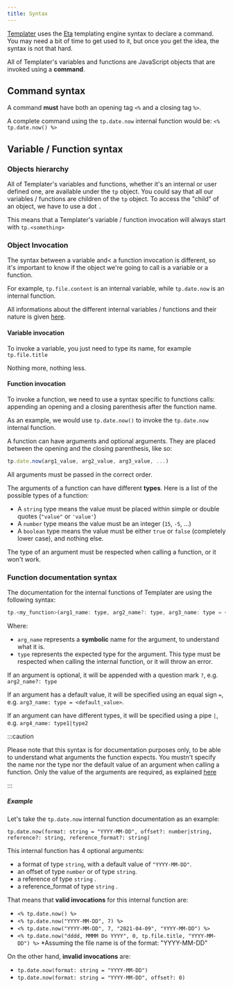 ```yaml
---
title: Syntax
---
```


[Templater](https://github.com/SilentVoid13/Templater) uses the [Eta](https://eta.js.org/) templating engine syntax to declare a command. You may need a bit of time to get used to it, but once you get the idea, the syntax is not that hard.

All of Templater's variables and functions are JavaScript objects that are invoked using a **command**.

## Command syntax

A command **must** have both an opening tag `<%` and a closing tag `%>`. 

A complete command using the `tp.date.now` internal function would be: `<% tp.date.now() %>`

## Variable / Function syntax

### Objects hierarchy

All of Templater's variables and functions, whether it's an internal or user defined one, are available under the `tp` object. You could say that all our variables / functions are children of the `tp` object. To access the "child" of an object, we have to use a dot `. `  

This means that a Templater's variable / function invocation will always start with `tp.<something>`

### Object Invocation

The syntax between a variable and< a function invocation is different, so it's important to know if the object we're going to call is a variable or a function.

For example, `tp.file.content` is an internal variable, while `tp.date.now` is an internal function.

All informations about the different internal variables / functions and their nature is given [here](./internal-variables-functions/overview.md).

#### Variable invocation

To invoke a variable, you just need to type its name, for example `tp.file.title` 

Nothing more, nothing less.

#### Function invocation

To invoke a function, we need to use a syntax specific to functions calls: appending an opening and a closing parenthesis after the function name. 

As an example, we would use `tp.date.now()` to invoke the `tp.date.now` internal function.

A function can have arguments and optional arguments. They are placed between the opening and the closing parenthesis, like so:

```javascript
tp.date.now(arg1_value, arg2_value, arg3_value, ...)
```

All arguments must be passed in the correct order.

The arguments of a function can have different **types**. Here is a list of the possible types of a function:

- A `string` type means the value must be placed within simple or double quotes (`"value"` or `'value'`)
- A `number` type means the value must be an integer (`15`, `-5`, ...)
- A `boolean` type means the value must be either `true` or `false` (completely lower case), and nothing else.

The type of an argument must be respected when calling a function, or it won't work.

### Function documentation syntax

The documentation for the internal functions of Templater are using the following syntax:

```javascript
tp.<my_function>(arg1_name: type, arg2_name?: type, arg3_name: type = <default_value>, arg4_name: type1|type2, ...)
```

Where:

- `arg_name` represents a **symbolic** name for the argument, to understand what it is.
- `type` represents the expected type for the argument. This type must be respected when calling the internal function, or it will throw an error.

If an argument is optional, it will be appended with a question mark `?`, e.g. `arg2_name?: type`

If an argument has a default value, it will be specified using an equal sign `=`, e.g. `arg3_name: type = <default_value>`.

If an argument can have different types, it will be specified using a pipe `|`, e.g. `arg4_name: type1|type2`

:::caution

Please note that this syntax is for documentation purposes only, to be able to understand what arguments the function expects. You mustn't specify the name nor the type nor the default value of an argument when calling a function. Only the value of the arguments are required, as explained [here](./syntax.md#function-invocation)

:::

##### Example

Let's take the `tp.date.now` internal function documentation as an example: 

```
tp.date.now(format: string = "YYYY-MM-DD", offset?: number|string, reference?: string, reference_format?: string)
```

This internal function has 4 optional arguments: 

- a format of type `string`, with a default value of `"YYYY-MM-DD"`.
- an offset of type `number` or of type `string`.
- a reference of type `string` .
- a reference_format of type `string` .

That means that **valid invocations** for this internal function are:

- `<% tp.date.now() %>`
- `<% tp.date.now("YYYY-MM-DD", 7) %>`
- `<% tp.date.now("YYYY-MM-DD", 7, "2021-04-09", "YYYY-MM-DD") %>`
- `<% tp.date.now("dddd, MMMM Do YYYY", 0, tp.file.title, "YYYY-MM-DD") %>` *Assuming the file name is of the format: "YYYY-MM-DD"

On the other hand, **invalid invocations** are:

- `tp.date.now(format: string = "YYYY-MM-DD")`
- `tp.date.now(format: string = "YYYY-MM-DD", offset?: 0)`